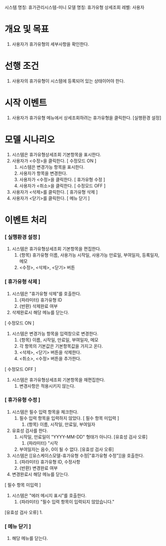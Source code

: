 시스템 명칭: 휴가관리시스템-미니
모델 명칭:  휴가유형 상세조회
레벨: 사용자

# 개요 및 목표
1. 사용자가 휴가유형의 세부사항을 확인한다.

# 선행 조건
1. 사용자의 휴가유형이 시스템에 등록되어 있는 상태이어야 한다.

# 시작 이벤트
1. 사용자가 휴가유형 메뉴에서 상세조회하려는 휴가유형을 클릭한다. [실행환경 설정]

# 모델 시나리오
1. 시스템은 휴가유형상세조회 기본항목을 표시한다.
2. 사용자가 <수정>을 클릭한다. [ 수정모드 ON ]
	1. 시스템은 변경가능 항목을 표시한다.
	2. 사용자가 항목을 변경한다.
	3. 사용자가 <수정>을 클릭한다. [ 휴가유형 수정 ]
	4. 사용자가 <취소>을 클릭한다.  [ 수정모드 OFF ]
3. 사용자가 <삭제>를 클릭한다. [ 휴가유형 삭제 ]
4. 사용자가 <닫기>를 클릭한다. [ 메뉴 닫기 ]

# 이벤트 처리

### [ 실행환경 설정 ]
1. 시스템은  휴가유형상세조회 기본항목을 편집한다.
	1. {항목} 휴가유형 이름, 사용가능 시작일, 사용가능 만료일, 부여일자, 등록일자, 메모
	2. <수정>, <삭제>, <닫기> 버튼

### [ 휴가유형 삭제 ]
1. 시스템은 "휴가유형 삭제"를 호출한다.
	1. {파라미터} 휴가유형 ID
	2. {반환} 삭제완료 여부
2. 삭제완료시 해당 메뉴를 닫는다.

[ 수정모드 ON ]
1. 시스템은 변경가능 항목을 입력창으로 변경한다.
	1. {항목} 이름, 시작일, 만료일, 부여일자, 메모
	2. 각 항목의 기본값은 기본항목값을 가지고 온다.
	3. <삭제>, <닫기> 버튼을 삭제한다.
	4. <취소>, <수정> 버튼을 추가한다.

[ 수정모드 OFF ]
1. 시스템은 휴가유형상세조회 기본항목을 재편집한다.
	1. 변경사항은 적용시키지 않는다.

### [ 휴가유형 수정 ]
1. 시스템은 필수 입력 항목을 체크한다.
	1. 필수 입력 항목을 입력하지 않았다. [ 필수 항목 미입력 ]
		1. {항목} 이름, 시작일, 만료일, 부여일자
2. 유효성 검사를 한다.
	1. 시작일, 만료일이 "YYYY-MM-DD" 형태가 아니다. [유효성 검사 오류]
		1. {파라미터} "시작
	2. 부여일자는 음수, 0이 될 수 없다. [유효성 검사 오류]
3. 시스템은 [[유스케이스모델-휴가유형 수정|"휴가유형 수정"]]을 호출한다.
	1. {파라미터} 휴가유형 ID, 수정사항
	2. {반환} 변경완료 여부
4. 변경완료시 해당 메뉴를 닫는다.

[ 필수 항목 미입력 ]
1. 시스템은 "에러 메시지 표시"를 호출한다.
	1. {파라미터} "필수 입력 항목이 입력되지 않았습니다."

[유효성 검사 오류]
1. 

### [  메뉴 닫기 ]
1. 해당 메뉴를 닫는다.